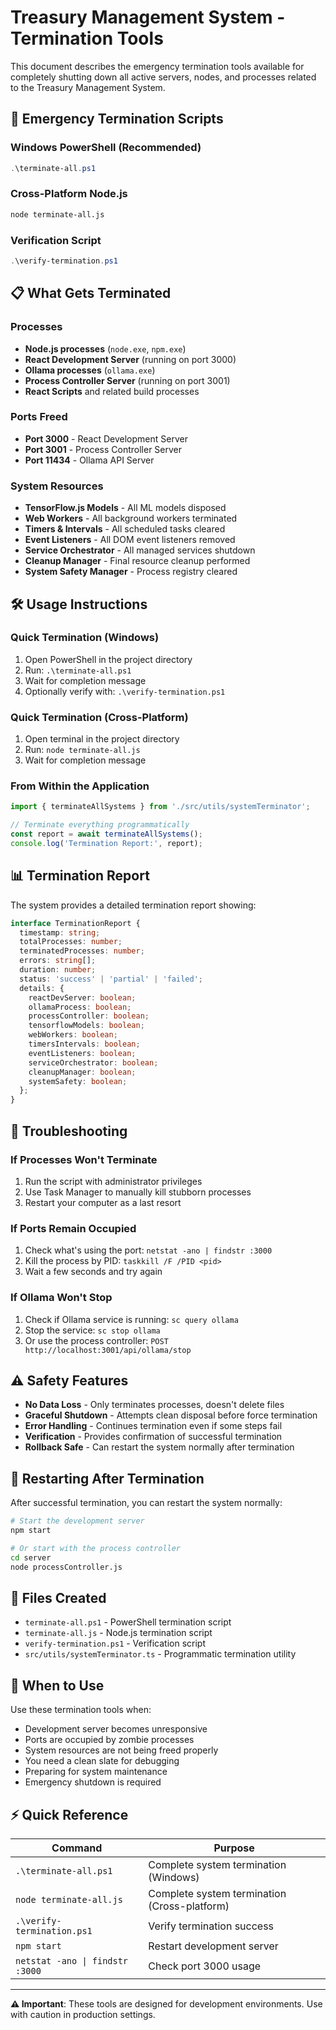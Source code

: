 # Treasury Management System - Termination Tools

This document describes the emergency termination tools available for completely shutting down all active servers, nodes, and processes related to the Treasury Management System.

## 🚨 Emergency Termination Scripts

### Windows PowerShell (Recommended)

```powershell
.\terminate-all.ps1
```

### Cross-Platform Node.js

```bash
node terminate-all.js
```

### Verification Script

```powershell
.\verify-termination.ps1
```

## 📋 What Gets Terminated

### Processes

- **Node.js processes** (`node.exe`, `npm.exe`)
- **React Development Server** (running on port 3000)
- **Ollama processes** (`ollama.exe`)
- **Process Controller Server** (running on port 3001)
- **React Scripts** and related build processes

### Ports Freed

- **Port 3000** - React Development Server
- **Port 3001** - Process Controller Server  
- **Port 11434** - Ollama API Server

### System Resources

- **TensorFlow.js Models** - All ML models disposed
- **Web Workers** - All background workers terminated
- **Timers & Intervals** - All scheduled tasks cleared
- **Event Listeners** - All DOM event listeners removed
- **Service Orchestrator** - All managed services shutdown
- **Cleanup Manager** - Final resource cleanup performed
- **System Safety Manager** - Process registry cleared

## 🛠️ Usage Instructions

### Quick Termination (Windows)

1. Open PowerShell in the project directory
2. Run: `.\terminate-all.ps1`
3. Wait for completion message
4. Optionally verify with: `.\verify-termination.ps1`

### Quick Termination (Cross-Platform)

1. Open terminal in the project directory
2. Run: `node terminate-all.js`
3. Wait for completion message

### From Within the Application

```typescript
import { terminateAllSystems } from './src/utils/systemTerminator';

// Terminate everything programmatically
const report = await terminateAllSystems();
console.log('Termination Report:', report);
```

## 📊 Termination Report

The system provides a detailed termination report showing:

```typescript
interface TerminationReport {
  timestamp: string;
  totalProcesses: number;
  terminatedProcesses: number;
  errors: string[];
  duration: number;
  status: 'success' | 'partial' | 'failed';
  details: {
    reactDevServer: boolean;
    ollamaProcess: boolean;
    processController: boolean;
    tensorflowModels: boolean;
    webWorkers: boolean;
    timersIntervals: boolean;
    eventListeners: boolean;
    serviceOrchestrator: boolean;
    cleanupManager: boolean;
    systemSafety: boolean;
  };
}
```

## 🔧 Troubleshooting

### If Processes Won't Terminate

1. Run the script with administrator privileges
2. Use Task Manager to manually kill stubborn processes
3. Restart your computer as a last resort

### If Ports Remain Occupied

1. Check what's using the port: `netstat -ano | findstr :3000`
2. Kill the process by PID: `taskkill /F /PID <pid>`
3. Wait a few seconds and try again

### If Ollama Won't Stop

1. Check if Ollama service is running: `sc query ollama`
2. Stop the service: `sc stop ollama`
3. Or use the process controller: `POST http://localhost:3001/api/ollama/stop`

## ⚠️ Safety Features

- **No Data Loss** - Only terminates processes, doesn't delete files
- **Graceful Shutdown** - Attempts clean disposal before force termination
- **Error Handling** - Continues termination even if some steps fail
- **Verification** - Provides confirmation of successful termination
- **Rollback Safe** - Can restart the system normally after termination

## 🔄 Restarting After Termination

After successful termination, you can restart the system normally:

```bash
# Start the development server
npm start

# Or start with the process controller
cd server
node processController.js
```

## 📝 Files Created

- `terminate-all.ps1` - PowerShell termination script
- `terminate-all.js` - Node.js termination script  
- `verify-termination.ps1` - Verification script
- `src/utils/systemTerminator.ts` - Programmatic termination utility

## 🚨 When to Use

Use these termination tools when:
- Development server becomes unresponsive
- Ports are occupied by zombie processes
- System resources are not being freed properly
- You need a clean slate for debugging
- Preparing for system maintenance
- Emergency shutdown is required

## ⚡ Quick Reference

| Command | Purpose |
|---------|---------|
| `.\terminate-all.ps1` | Complete system termination (Windows) |
| `node terminate-all.js` | Complete system termination (Cross-platform) |
| `.\verify-termination.ps1` | Verify termination success |
| `npm start` | Restart development server |
| `netstat -ano \| findstr :3000` | Check port 3000 usage |

---

**⚠️ Important**: These tools are designed for development environments. Use with caution in production settings.
